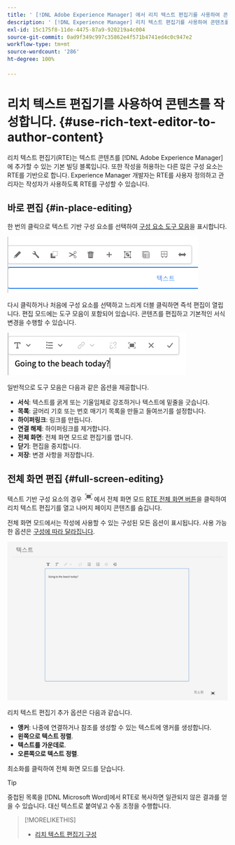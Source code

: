 ```yaml
---
title: ' [!DNL Adobe Experience Manager] 에서 리치 텍스트 편집기를 사용하여 콘텐츠를 작성합니다.'
description: ' [!DNL Experience Manager] 리치 텍스트 편집기를 사용하여 콘텐츠를 작성합니다.'
exl-id: 15c175f8-11de-4475-87a9-920219a4c004
source-git-commit: 0ad9f349c997c35862e4f571b4741ed4c0c947e2
workflow-type: tm+mt
source-wordcount: '286'
ht-degree: 100%

---
```


# 리치 텍스트 편집기를 사용하여 콘텐츠를 작성합니다. {#use-rich-text-editor-to-author-content}

리치 텍스트 편집기(RTE)는 텍스트 콘텐츠를 [!DNL Adobe Experience Manager]에 추가할 수 있는 기본 빌딩 블록입니다. 또한 작성을 허용하는 다른 많은 구성 요소는 RTE를 기반으로 합니다. Experience Manager 개발자는 RTE를 사용자 정의하고 관리자는 작성자가 사용하도록 RTE를 구성할 수 있습니다.

## 바로 편집 {#in-place-editing}

한 번의 클릭으로 텍스트 기반 구성 요소를 선택하여 [구성 요소 도구 모음](/help/sites-cloud/authoring/fundamentals/editing-content.md#component-toolbar)을 표시합니다.

![구성 요소 도구 모음](/help/sites-cloud/authoring/assets/editing-component-toolbar.png)

다시 클릭하거나 처음에 구성 요소를 선택하고 느리게 더블 클릭하면 즉석 편집이 열립니다. 편집 모드에는 도구 모음이 포함되어 있습니다. 콘텐츠를 편집하고 기본적인 서식 변경을 수행할 수 있습니다.

![RTE를 사용하여 즉석 편집](/help/sites-cloud/authoring/assets/rte-in-place-editing.png)

일반적으로 도구 모음은 다음과 같은 옵션을 제공합니다.

* **서식**: 텍스트를 굵게 또는 기울임체로 강조하거나 텍스트에 밑줄을 긋습니다.
* **목록**: 글머리 기호 또는 번호 매기기 목록을 만들고 들여쓰기를 설정합니다.
* **하이퍼링크**: 링크를 만듭니다.
* **연결 해제**: 하이퍼링크를 제거합니다.
* **전체 화면**: 전체 화면 모드로 편집기를 엽니다.
* **닫기**: 편집을 중지합니다.
* **저장**: 변경 사항을 저장합니다.

## 전체 화면 편집 {#full-screen-editing}

텍스트 기반 구성 요소의 경우 ![도구 모음](/help/sites-cloud/authoring/assets/editing-full-screen.png)에서 전체 화면 모드 [RTE 전체 화면 버튼](/help/sites-cloud/authoring/fundamentals/editing-content.md#component-toolbar)을 클릭하여 리치 텍스트 편집기를 열고 나머지 페이지 콘텐츠를 숨깁니다.

전체 화면 모드에서는 작성에 사용할 수 있는 구성된 모든 옵션이 표시됩니다. 사용 가능한 옵션은 [구성에 따라 달라집니다](/help/implementing/developing/extending/rich-text-editor.md).

![전체 화면 모드의 RTE](/help/sites-cloud/authoring/assets/rte-full-screen.png)

리치 텍스트 편집기 추가 옵션은 다음과 같습니다.

* **앵커**: 나중에 연결하거나 참조를 생성할 수 있는 텍스트에 앵커를 생성합니다.
* **왼쪽으로 텍스트 정렬**.
* **텍스트를 가운데로**.
* **오른쪽으로 텍스트 정렬**.

최소화를 클릭하여 전체 화면 모드를 닫습니다.

>[!TIP]
>
>중첩된 목록을 [!DNL Microsoft Word]에서 RTE로 복사하면 일관되지 않은 결과를 얻을 수 있습니다. 대신 텍스트로 붙여넣고 수동 조정을 수행합니다.

>[!MORELIKETHIS]
>
>* [리치 텍스트 편집기 구성](/help/implementing/developing/extending/rich-text-editor.md)
